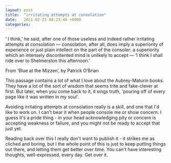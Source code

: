 ```yaml
---
layout: post
title:  "irritating attempts at consolation"
date:   2021-02-23 08:23:46 +0000
categories:
---
```


‘ I think,’ he said, after one of those useless and indeed rather irritating attempts at consolation — consolation, after all, does imply a superiority of experience or just plain intellect on the part of the consoler: a superiority which an intensely discontented mind is unlikely to accept — ‘I think I shall ride over to Shelmerston this afternoon.’

From ‘Blue at the Mizzen’, by Patrick O’Brian

This passage contains a lot of what I love about the Aubrey-Maturin books. They have a lot of the sort of wisdom that seems trite and fake-clever at first. But later, when you come back to it, it sings truth, 'pouring off of every page like it was written in my soul'.

Avoiding irritating attempts at consolation really is a skill, and one that I'd like to work on. I can't bear it when people console me or show concern. I guess it's a pride thing - in your head acknowledging pity or concern is accepting weakness or failure, and you might not be ready to accept that just yet. 

Reading back over this I really don't want to publish it - it strikes me as cliched and boring, but I the whole point of this is just to keep putting things out there, and letting them get better over time. You can't have interesting thoughts, well-expressed, every day. Get over it. 